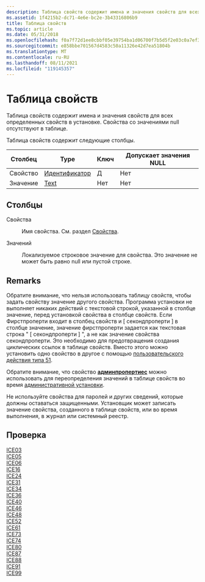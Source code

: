 ```yaml
---
description: Таблица свойств содержит имена и значения свойств для всех определенных свойств в установке. Свойства со значениями null отсутствуют в таблице.
ms.assetid: 1f4215b2-dc71-4e6e-bc2e-3b43316806b9
title: Таблица свойств
ms.topic: article
ms.date: 05/31/2018
ms.openlocfilehash: f0a7f72d1ee8cbbf05e39754ba1d06700f7b5d5f2e03c0a7ef3cb9b03b7d00f5
ms.sourcegitcommit: e858bbe701567d4583c50a11326e42d7ea51804b
ms.translationtype: MT
ms.contentlocale: ru-RU
ms.lasthandoff: 08/11/2021
ms.locfileid: "119145357"
---
```

# <a name="property-table"></a>Таблица свойств

Таблица свойств содержит имена и значения свойств для всех определенных свойств в установке. Свойства со значениями null отсутствуют в таблице.

Таблица свойств содержит следующие столбцы.



| Столбец   | Type                         | Ключ | Допускает значения NULL |
|----------|------------------------------|-----|----------|
| Свойство | [Идентификатор](identifier.md) | Д   | Нет        |
| Значение    | [Text](text.md)             | Нет   | Нет        |



 

## <a name="columns"></a>Столбцы

<dl> <dt>

<span id="Property"></span><span id="property"></span><span id="PROPERTY"></span>Свойства
</dt> <dd>

Имя свойства. См. раздел [Свойства](properties.md).

</dd> <dt>

<span id="Value"></span><span id="value"></span><span id="VALUE"></span>Значений
</dt> <dd>

Локализуемое строковое значение для свойства. Это значение не может быть равно null или пустой строке.

</dd> </dl>

## <a name="remarks"></a>Remarks

Обратите внимание, что нельзя использовать таблицу свойств, чтобы задать свойству значение другого свойства. Программа установки не выполняет никаких действий с текстовой строкой, указанной в столбце значение, перед установкой свойства в столбце свойств. Если Фирстпроперти входит в столбец свойств и \[ секондпроперти \] в столбце значение, значение фирстпроперти задается как текстовая строка " \[ секондпроперти \] ", а не как значение свойства секондпроперти. Это необходимо для предотвращения создания циклических ссылок в таблице свойств. Вместо этого можно установить одно свойство в другое с помощью [пользовательского действия типа 51](custom-action-type-51.md).

Обратите внимание, что свойство [**админпропертиес**](adminproperties.md) можно использовать для переопределения значений в таблице свойств во время [административной установки](administrative-installation.md).

Не используйте свойства для паролей и других сведений, которые должны оставаться защищенными. Установщик может записать значение свойства, созданного в таблице свойств, или во время выполнения, в журнал или системный реестр.

## <a name="validation"></a>Проверка

<dl>

[ICE03](ice03.md)  
[ICE05](ice05.md)  
[ICE06](ice06.md)  
[ICE16](ice16.md)  
[ICE24](ice24.md)  
[ICE31](ice31.md)  
[ICE34](ice34.md)  
[ICE36](ice36.md)  
[ICE40](ice40.md)  
[ICE46](ice46.md)  
[ICE48](ice48.md)  
[ICE52](ice52.md)  
[ICE61](ice61.md)  
[ICE73](ice73.md)  
[ICE74](ice74.md)  
[ICE80](ice80.md)  
[ICE87](ice87.md)  
[ICE88](ice88.md)  
[ICE91](ice91.md)  
[ICE99](ice99.md)  
</dl>

 

 



